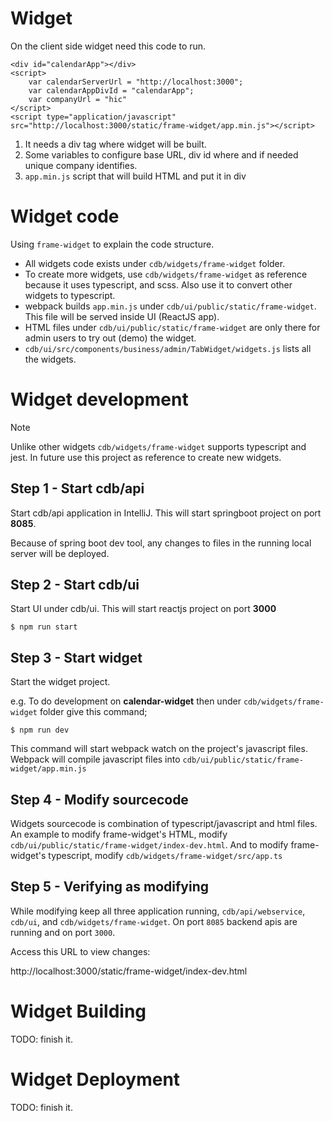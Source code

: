 # Widget
On the client side widget need this code to run.
````
<div id="calendarApp"></div>
<script>
    var calendarServerUrl = "http://localhost:3000";
    var calendarAppDivId = "calendarApp";
    var companyUrl = "hic"
</script>
<script type="application/javascript" src="http://localhost:3000/static/frame-widget/app.min.js"></script>
````
1. It needs a div tag where widget will be built.
1. Some variables to configure base URL, div id where  and if needed
unique company identifies.
1. `app.min.js` script that will build HTML and put it in div

# Widget code
Using `frame-widget` to explain the code structure.

- All widgets code exists under `cdb/widgets/frame-widget` folder.
- To create more widgets, use `cdb/widgets/frame-widget` as reference 
because it uses typescript, and scss. Also use it to convert 
other widgets to typescript.
- webpack builds `app.min.js` under `cdb/ui/public/static/frame-widget`.
This file will be served inside UI (ReactJS app). 
- HTML files under `cdb/ui/public/static/frame-widget` are only there 
for admin users to try out (demo) the widget.
- `cdb/ui/src/components/business/admin/TabWidget/widgets.js` lists
all the widgets.

# Widget development

> [!NOTE]
> Unlike other widgets `cdb/widgets/frame-widget` supports typescript and jest.
> In future use this project as reference to create new widgets.
>


## Step 1 - Start cdb/api
Start cdb/api application in IntelliJ. This will start springboot project on
port __8085__.

Because of spring boot dev tool, any changes to files in the running
local server will be deployed.


## Step 2 - Start cdb/ui 
Start UI under cdb/ui. This will start reactjs project on port __3000__

`$ npm run start`

## Step 3 - Start widget
Start the widget project.

e.g. 
To do development on __calendar-widget__ then under 
`cdb/widgets/frame-widget` folder give this command;

`$ npm run dev`

This command will start webpack watch on the project's
javascript files. Webpack will compile javascript files 
into `cdb/ui/public/static/frame-widget/app.min.js` 

## Step 4 - Modify sourcecode
Widgets sourcecode is combination of typescript/javascript and html files. 
An example to modify frame-widget's HTML, modify 
`cdb/ui/public/static/frame-widget/index-dev.html`. And to modify frame-widget's 
typescript, modify `cdb/widgets/frame-widget/src/app.ts`

## Step 5 - Verifying as modifying
While modifying keep all three application running, `cdb/api/webservice`, 
`cdb/ui`, and `cdb/widgets/frame-widget`. On port `8085` backend apis are 
running and on port `3000`.

Access this URL to view changes:

http://localhost:3000/static/frame-widget/index-dev.html


# Widget Building
TODO: finish it.


# Widget Deployment
TODO: finish it.